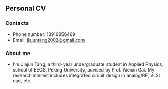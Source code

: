 
## Personal CV

### Contacts
- Phone number: 13916856469
- Email: jiajuntang2002@gmail.com

### About me
- I'm Jiajun Tang, a third-year undergraduate student in Applied Physics, school of EECS, Peking University, advised by Prof. Weixin Gai. My research interest includes integrated circuit design in analog/RF, VLSI cad, etc.
